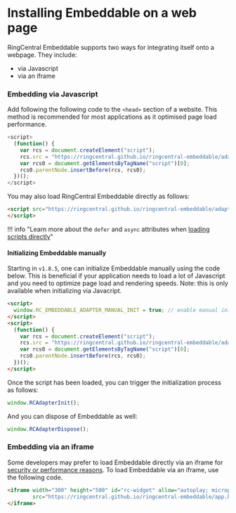 # Installing Embeddable on a web page

RingCentral Embeddable supports two ways for integrating itself onto a webpage. They include:

* via Javascript
* via an iframe

### Embedding via Javascript

Add following the following code to the `<head>` section of a website. This method is recommended for most applications as it optimised page load performance. 

```js
<script>
  (function() {
    var rcs = document.createElement("script");
    rcs.src = "https://ringcentral.github.io/ringcentral-embeddable/adapter.js";
    var rcs0 = document.getElementsByTagName("script")[0];
    rcs0.parentNode.insertBefore(rcs, rcs0);
  })();
</script>
```

You may also load RingCentral Embeddable directly as follows:

```html
<script src="https://ringcentral.github.io/ringcentral-embeddable/adapter.js">
</script>
```

!!! info "Learn more about the `defer` and `async` attributes when [loading scripts directly](https://stackoverflow.com/questions/61393943/javascript-as-part-of-the-page-vs-script-src)"

#### Initializing Embeddable manually

Starting in `v1.8.5`, one can initialize Embeddable manually using the code below. This is beneficial if your application needs to load a lot of Javascript and you need to optimize page load and rendering speeds. Note: this is only available when initializing via Javacript. 

```html hl_lines="1-3"
<script>
  window.RC_EMBEDDABLE_ADAPTER_MANUAL_INIT = true; // enable manual init
</script>
<script>
  (function() {
    var rcs = document.createElement("script");
    rcs.src = "https://ringcentral.github.io/ringcentral-embeddable/adapter.js";
    var rcs0 = document.getElementsByTagName("script")[0];
    rcs0.parentNode.insertBefore(rcs, rcs0);
  })();
</script>
```

Once the script has been loaded, you can trigger the initialization process as follows:

```js
window.RCAdapterInit();
```

And you can dispose of Embeddable as well:

```js
window.RCAdapterDispose();
```

### Embedding via an iframe

Some developers may prefer to load Embeddable directly via an iframe for [security or performance reasons](https://blog.bitsrc.io/using-iframes-vs-scripts-for-embedding-components-e30eb569cb46). To load Embeddable via an iframe, use the following code.

```html
<iframe width="300" height="500" id="rc-widget" allow="autoplay; microphone" 
        src="https://ringcentral.github.io/ringcentral-embeddable/app.html">
</iframe>
```

